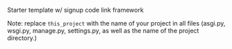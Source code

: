 Starter template w/ signup code link framework

Note: replace `this_project` with the name of your project in all files (asgi.py, wsgi.py, manage.py, settings.py, as well as the name of the project directory.)
